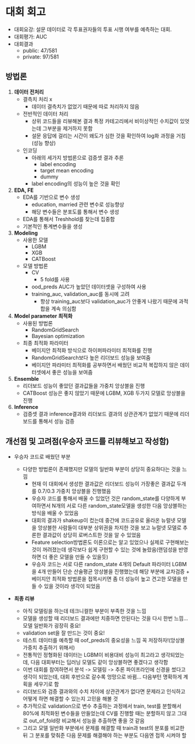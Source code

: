 # 대회 회고

- 대회요강: 설문 데이터로 각 투표권자들의 투표 시행 여부를 예측하는 대회.
- 대회평가: AUC
- 대회결과
  - public: 47/581
  - private: 97/581

## 방법론
  1. **데이터 전처리**
      - 결측치 처리 x
        - 데이터 결측치가 없었기 때문에 따로 처리하지 않음
      - 전반적인 데이터 처리
        - 상위 코드들을 리뷰해본 결과 특정 카테고리에서 비이상적인 수치값이 있엇는데 그부분을 제거하지 못함
        - 설문 응답에 걸리는 시간이 왜도가 심한 것을 확인하여 log화 과정을 거침(성능 향상)
      - 인코딩
        - 아래의 세가지 방법론으로 검증셋 결과 추론
          - label encoding
          - target mean encoding
          - dummy
        - label encoding의 성능이 높은 것을 확인
  2. **EDA, FE**
      - EDA를 기반으로 변수 생성
        - education, married 관련 변수로 성능향상
        - 해당 변수들은 분포도를 통해서 변수 생성
      - EDA를 통해서 Treshhold를 찾는데 집중함
      - 기본적인 통계변수들을 생성
  3. **Modeling**
      - 사용한 모델
        - LGBM
        - XGB
        - CATBoost
      - 모델 방법론
        - CV
          - 5 fold를 사용
        - ood_preds AUC가 높았던 데이터셋을 구성하여 사용
        - training_auc, validation_auc를 동시에 고려
          - 항상 training_auc보다 validation_auc가 안좋게 나왔기 때문에 과적합을 계속 의심함
  4. **Model parameter 최적화**
      - 사용된 방법론
        - RandomGridSearch
        - Bayesian optimization
      - 최종 최적화 파라미터
        - 베이지안 최적화 방식으로 하이퍼파라미터 최적화를 진행
        - RandomGridSearch보다 높은 리더보드 성능을 보여줌
        - 베이지안 파라미터 최적화를 공부하면서 배웠던 비교적 복잡하지 않은 데이터셋에서 좋은 성능을 보여줌
  5. **Ensemble**
      - 리더보드 성능이 좋았던 결과값들을 가중치 앙상블을 진행
      - CATBoost 성능은 좋지 않았기 때문에 LGBM, XGB 두가지 모델로 앙상블을 진행
  6. **Inference**
      - 검증셋 결과 inference결과와 리더보드 결과의 상관관계가 없었기 때문에 리더보드를 통해서 성능 검증



## 개선점 및 고려점(**우승자 코드를 리뷰해보고 작성함**)
  - 우승자 코드로 배웠던 부분
    - 다양한 방법론이 존재했지만 모델의 일반화 부분이 상당히 중요하다는 것을 느낌
      - 현재 이 대회에서 생성한 결과값은 리더보드 성능이 가장좋은 결과값 두개를 0.7/0.3 가중치 앙상블을 진행했음
      - 우승자 코드를 통해서 배울 수 있었던 것은 random_state를 다양하게 부여하면서 N개의 서로 다른 random_state모델을 생성한 다음 앙상블하는 방식을 배울 수 있었음
      - 대회의 결과가 shakeup이 컸는데 중간에 코드공유로 올라온 뉴럴넷 모델을 앙상블한 사람들이 대부분 상위권을 차지한 것을 보고 뉴럴넷 모델로 추론한 결과값이 상당히 로버스트한 것을 알 수 있었음
      - Feature selection방법론도 이론으로는 알고 있었으나 실제로 구현해보는 것이 꺼려졌는데 생각보다 쉽게 구현할 수 있는 것에 놀랐음(랜덤성을 반영하면 더 좋은 모델을 만들 수 있을듯)
      - 우승자 코드는 서로 다른 random_state 4개의 Default 파라미터 LGBM을 4개 만들어 단순 산술평균 앙상블을 진행했는데 해당 부분에 교차검증 + 베이지안 최적화 방법론을 접목시키면 좀 더 성능이 높고 견고한 모델을 만들 수 있을 것이라 생각이 되었음

  - **최종 리뷰**
    - 아직 모델링을 하는데 테크니컬한 부분이 부족한 것을 느낌
    - 모델을 생성할 때 리더보드 결과에만 치중하면 안된다는 것을 다시 한번 느낌... 모델 일반화가 굉장히 중요!
    - validation set을 잘 만드는 것이 중요!
    - 테스트 데이터를 예측할 때 oof_preds의 중요성을 느낌 꼭 저장하자!(앙상블 가중치 추출하기 위해서)
    - 전통적인 정형화된 데이터는 LGBM이 비용대비 성능이 최고라고 생각되었는데, 다음 대회부터는 딥러닝 모델도 같이 앙상블하면 좋겠다고 생각함
    - 이번 대회를 참여하면서 분석 -> 모델링 -> 추론 파이프라인에 신경을 썼다고 생각이 되었는데, 대회 후반으로 갈수록 엉망으로 바뀜... 다음부턴 명확하게 계획을 세우기로 함
    - 리더보드와 검증 결과와의 수치 차이에 상관관계가 없다면 문제라고 인식하고 어떻게 하면 해결할 수 있는지 고민을 해볼 것
    - 추가적으로 validation으로 변수 추출하는 과정에서 train, test를 분할해서 80%에 최적화된 변수들을 만들었는데 CV를 진행할 때는 분할하지 않고 그대로 out_of_fold랑 비교해서 성능을 추출하면 좋을 것 같음
    - 그리고 모델 일반화 부분에서 문제를 해결할 때 train과 test의 분포를 비교한 뒤 그 분포를 맞춰준 다음 문제를 해결해야 하는 부분도 다음엔 접목 시켜야 할 



